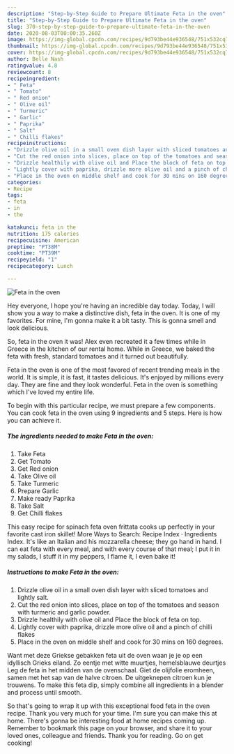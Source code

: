 ```yaml
---
description: "Step-by-Step Guide to Prepare Ultimate Feta in the oven"
title: "Step-by-Step Guide to Prepare Ultimate Feta in the oven"
slug: 370-step-by-step-guide-to-prepare-ultimate-feta-in-the-oven
date: 2020-08-03T00:00:35.260Z
image: https://img-global.cpcdn.com/recipes/9d793be44e936548/751x532cq70/feta-in-the-oven-recipe-main-photo.jpg
thumbnail: https://img-global.cpcdn.com/recipes/9d793be44e936548/751x532cq70/feta-in-the-oven-recipe-main-photo.jpg
cover: https://img-global.cpcdn.com/recipes/9d793be44e936548/751x532cq70/feta-in-the-oven-recipe-main-photo.jpg
author: Belle Nash
ratingvalue: 4.8
reviewcount: 8
recipeingredient:
- " Feta"
- " Tomato"
- " Red onion"
- " Olive oil"
- " Turmeric"
- " Garlic"
- " Paprika"
- " Salt"
- " Chilli flakes"
recipeinstructions:
- "Drizzle olive oil in a small oven dish layer with sliced tomatoes and lightly salt."
- "Cut the red onion into slices, place on top of the tomatoes and season with turmeric and garlic powder."
- "Drizzle healthily with olive oil and Place the block of feta on top."
- "Lightly cover with paprika, drizzle more olive oil and a pinch of chilli flakes"
- "Place in the oven on middle shelf and cook for 30 mins on 160 degrees."
categories:
- Recipe
tags:
- feta
- in
- the

katakunci: feta in the 
nutrition: 175 calories
recipecuisine: American
preptime: "PT38M"
cooktime: "PT39M"
recipeyield: "1"
recipecategory: Lunch

---
```



![Feta in the oven](https://img-global.cpcdn.com/recipes/9d793be44e936548/751x532cq70/feta-in-the-oven-recipe-main-photo.jpg)

Hey everyone, I hope you're having an incredible day today. Today, I will show you a way to make a distinctive dish, feta in the oven. It is one of my favorites. For mine, I'm gonna make it a bit tasty. This is gonna smell and look delicious.

So, feta in the oven it was! Alex even recreated it a few times while in Greece in the kitchen of our rental home. While in Greece, we baked the feta with fresh, standard tomatoes and it turned out beautifully.

Feta in the oven is one of the most favored of recent trending meals in the world. It is simple, it is fast, it tastes delicious. It's enjoyed by millions every day. They are fine and they look wonderful. Feta in the oven is something which I've loved my entire life.


To begin with this particular recipe, we must prepare a few components. You can cook feta in the oven using 9 ingredients and 5 steps. Here is how you can achieve it.

<!--inarticleads1-->

##### The ingredients needed to make Feta in the oven:

1. Take  Feta
1. Get  Tomato
1. Get  Red onion
1. Take  Olive oil
1. Take  Turmeric
1. Prepare  Garlic
1. Make ready  Paprika
1. Take  Salt
1. Get  Chilli flakes


This easy recipe for spinach feta oven frittata cooks up perfectly in your favorite cast iron skillet! More Ways to Search: Recipe Index · Ingredients Index. It&#39;s like an Italian and his mozzarella cheese; they go hand in hand. I can eat feta with every meal, and with every course of that meal; I put it in my salads, I stuff it in my peppers, I flame it, I even bake it! 

<!--inarticleads2-->

##### Instructions to make Feta in the oven:

1. Drizzle olive oil in a small oven dish layer with sliced tomatoes and lightly salt.
1. Cut the red onion into slices, place on top of the tomatoes and season with turmeric and garlic powder.
1. Drizzle healthily with olive oil and Place the block of feta on top.
1. Lightly cover with paprika, drizzle more olive oil and a pinch of chilli flakes
1. Place in the oven on middle shelf and cook for 30 mins on 160 degrees.


Want met deze Griekse gebakken feta uit de oven waan je je op een idyllisch Grieks eiland. Zo eentje met witte muurtjes, hemelsblauwe deurtjes Leg de feta in het midden van de ovenschaal. Giet de olijfolie eromheen, samen met het sap van de halve citroen. De uitgeknepen citroen kun je trouwens. To make this feta dip, simply combine all ingredients in a blender and process until smooth. 

So that's going to wrap it up with this exceptional food feta in the oven recipe. Thank you very much for your time. I'm sure you can make this at home. There's gonna be interesting food at home recipes coming up. Remember to bookmark this page on your browser, and share it to your loved ones, colleague and friends. Thank you for reading. Go on get cooking!
